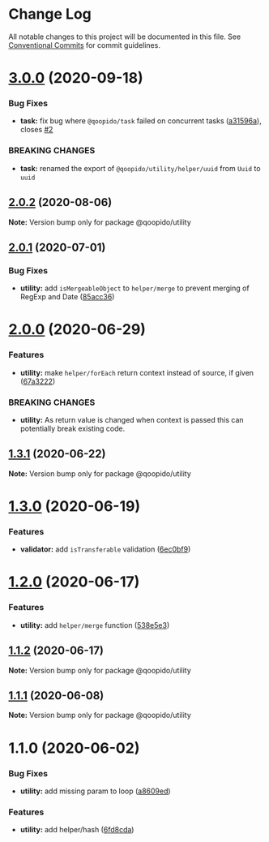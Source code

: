 # Change Log

All notable changes to this project will be documented in this file.
See [Conventional Commits](https://conventionalcommits.org) for commit guidelines.

# [3.0.0](https://github.com/dlueth/qoopido/compare/@qoopido/utility@2.0.2...@qoopido/utility@3.0.0) (2020-09-18)


### Bug Fixes

* **task:** fix bug where `@qoopido/task` failed on concurrent tasks ([a31596a](https://github.com/dlueth/qoopido/commit/a31596a43fc659648cef1fc94e19cbefdebce09e)), closes [#2](https://github.com/dlueth/qoopido/issues/2)


### BREAKING CHANGES

* **task:** renamed the export of `@qoopido/utility/helper/uuid` from `Uuid` to `uuid`





## [2.0.2](https://github.com/dlueth/qoopido/compare/@qoopido/utility@2.0.1...@qoopido/utility@2.0.2) (2020-08-06)

**Note:** Version bump only for package @qoopido/utility





## [2.0.1](https://github.com/dlueth/qoopido/compare/@qoopido/utility@2.0.0...@qoopido/utility@2.0.1) (2020-07-01)


### Bug Fixes

* **utility:** add `isMergeableObject` to `helper/merge` to prevent merging of RegExp and Date ([85acc36](https://github.com/dlueth/qoopido/commit/85acc36fddf27a7d1bad596605f3eb867c6b2e28))





# [2.0.0](https://github.com/dlueth/qoopido/compare/@qoopido/utility@1.3.1...@qoopido/utility@2.0.0) (2020-06-29)


### Features

* **utility:** make `helper/forEach` return context instead of source, if given ([67a3222](https://github.com/dlueth/qoopido/commit/67a3222b476d8ae6fa581ec0b5ad42974e298baa))


### BREAKING CHANGES

* **utility:** As return value is changed when context is passed this can potentially break
existing code.





## [1.3.1](https://github.com/dlueth/qoopido/compare/@qoopido/utility@1.3.0...@qoopido/utility@1.3.1) (2020-06-22)

**Note:** Version bump only for package @qoopido/utility





# [1.3.0](https://github.com/dlueth/qoopido/compare/@qoopido/utility@1.2.0...@qoopido/utility@1.3.0) (2020-06-19)


### Features

* **validator:** add `isTransferable` validation ([6ec0bf9](https://github.com/dlueth/qoopido/commit/6ec0bf9d9966bf042cee4c977d4517399d1671b6))





# [1.2.0](https://github.com/dlueth/qoopido/compare/@qoopido/utility@1.1.2...@qoopido/utility@1.2.0) (2020-06-17)


### Features

* **utility:** add `helper/merge` function ([538e5e3](https://github.com/dlueth/qoopido/commit/538e5e3ae0769fcbd8e1c52a5b2f3bd0b624128a))





## [1.1.2](https://github.com/dlueth/qoopido/compare/@qoopido/utility@1.1.1...@qoopido/utility@1.1.2) (2020-06-17)

**Note:** Version bump only for package @qoopido/utility





## [1.1.1](https://github.com/dlueth/qoopido/compare/@qoopido/utility@1.1.0...@qoopido/utility@1.1.1) (2020-06-08)

**Note:** Version bump only for package @qoopido/utility





# 1.1.0 (2020-06-02)


### Bug Fixes

* **utility:** add missing param to loop ([a8609ed](https://github.com/dlueth/qoopido/commit/a8609ed130a428cdd236c2cfb06611ce0ca74eb4))


### Features

* **utility:** add helper/hash ([6fd8cda](https://github.com/dlueth/qoopido/commit/6fd8cda0383ed617038ade1ba8189456fedc6516))
